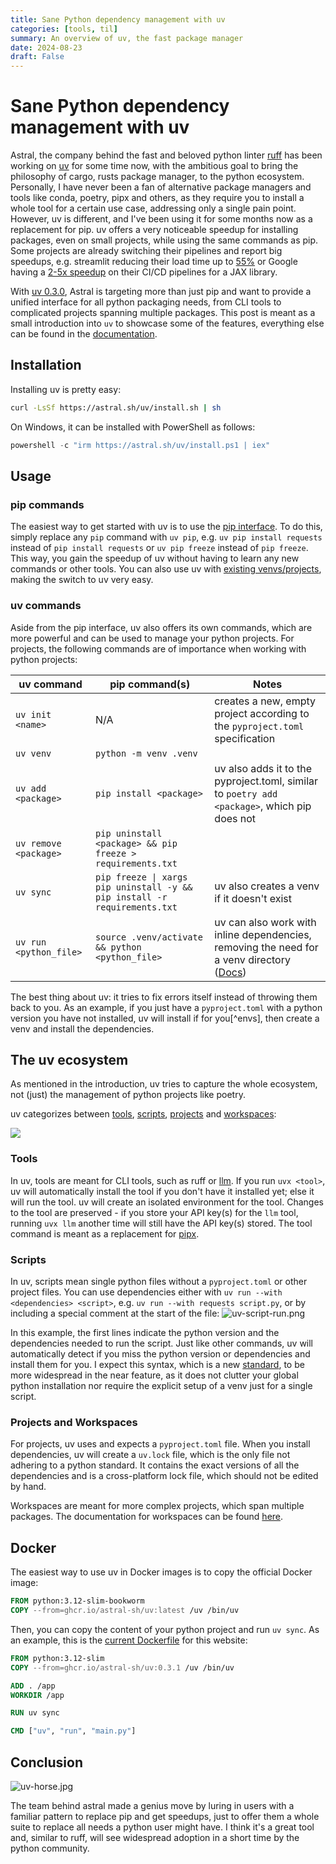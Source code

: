 ```yaml
---
title: Sane Python dependency management with uv
categories: [tools, til]
summary: An overview of uv, the fast package manager
date: 2024-08-23
draft: False
---
```


# Sane Python dependency management with uv

Astral, the company behind the fast and beloved python linter [ruff](https://astral.sh/ruff) has been working on [uv](https://github.com/astral-sh/uv) for some time now, with the ambitious goal to bring the philosophy of cargo, rusts package manager, to the python ecosystem.
Personally, I have never been a fan of alternative package managers and tools like conda, poetry, pipx and others, as they require you to install a whole tool for a certain use case, addressing only a single pain point.
However, uv is different, and I've been using it for some months now as a replacement for pip.
uv offers a very noticeable speedup for installing packages, even on small projects, while using the same commands as pip.
Some projects are already switching their pipelines and report big speedups, e.g. streamlit reducing their load time up to [55%](https://blog.streamlit.io/python-pip-vs-astral-uv/) or Google having a [2-5x speedup](https://x.com/cgarciae88/status/1826589523020595546) on their CI/CD pipelines for a JAX library.

With [uv 0.3.0](https://astral.sh/blog/uv-unified-python-packaging), Astral is targeting more than just pip and want to provide a unified interface for all python packaging needs, from CLI tools to complicated projects spanning multiple packages. 
This post is meant as a small introduction into `uv` to showcase some of the features, everything else can be found in the [documentation](https://docs.astral.sh/uv/).

## Installation
Installing uv is pretty easy:
```bash
curl -LsSf https://astral.sh/uv/install.sh | sh
```
On Windows, it can be installed with PowerShell as follows:

```powershell
powershell -c "irm https://astral.sh/uv/install.ps1 | iex"
```

## Usage

### pip commands

The easiest way to get started with uv is to use the [pip interface](https://docs.astral.sh/uv/pip/).
To do this, simply replace any `pip` command with `uv pip`, e.g. `uv pip install requests` instead of `pip install requests` or `uv pip freeze` instead of `pip freeze`.
This way, you gain the speedup of uv without having to learn any new commands or other tools.
You can also use uv with [existing venvs/projects](https://docs.astral.sh/uv/pip/environments/#discovery-of-python-environments), making the switch to uv very easy. 

### uv commands

Aside from the pip interface, uv also offers its own commands, which are more powerful and can be used to manage your python projects.
For projects, the following commands are of importance when working with python projects:

| uv command             | pip command(s)                                                            | Notes                                                                                                                                       |
|------------------------|---------------------------------------------------------------------------|---------------------------------------------------------------------------------------------------------------------------------------------|
| `uv init <name>`       | N/A                                                                       | creates a new, empty project according to the `pyproject.toml` specification                                                                |
| `uv venv`              | `python -m venv .venv`                                                    |                                                                                                                                             |
| `uv add <package>`     | `pip install <package>`                                                   | uv also adds it to the pyproject.toml, similar to `poetry add <package>`, which pip does not                                                |
| `uv remove <package>`  | `pip uninstall <package> && pip freeze > requirements.txt`                |                                                                                                                                             |
| `uv sync`              | `pip freeze \| xargs pip uninstall -y && pip install -r requirements.txt` | uv also creates a venv if it doesn't exist                                                                                                  | 
| `uv run <python_file>` | `source .venv/activate && python <python_file>`                           | uv can also work with inline dependencies, removing the need for a venv directory ([Docs](https://docs.astral.sh/uv/reference/cli/#uv-run)) |

The best thing about uv: it tries to fix errors itself instead of throwing them back to you.
As an example, if you just have a `pyproject.toml` with a python version you have not installed, uv will install if for you[^envs], then create a venv and install the dependencies.

## The uv ecosystem

As mentioned in the introduction, uv tries to capture the whole ecosystem, not (just) the management of python projects like poetry.

uv categorizes between [tools](https://docs.astral.sh/uv/concepts/tools/), [scripts](https://docs.astral.sh/uv/guides/scripts/), [projects](https://docs.astral.sh/uv/concepts/projects/) and [workspaces](https://docs.astral.sh/uv/concepts/workspaces/):

![](img/uv-overview.svg)

### Tools
In uv, tools are meant for CLI tools, such as ruff or [llm](https://github.com/simonw/llm). 
If you run `uvx <tool>`, uv will automatically install the tool if you don't have it installed yet; else it will run the tool.
uv will create an isolated environment for the tool.
Changes to the tool are preserved - if you store your API key(s) for the `llm` tool, running `uvx llm` another time will still have the API key(s) stored.
The tool command is meant as a replacement for [pipx](https://github.com/pypa/pipx).

### Scripts
In uv, scripts mean single python files without a `pyproject.toml` or other project files.
You can use dependencies either with `uv run --with <dependencies> <script>`, e.g. `uv run --with requests script.py`, or by including a special comment at the start of the file:
![uv-script-run.png](img/uv-script-run.png)

In this example, the first lines indicate the python version and the dependencies needed to run the script. 
Just like other commands, uv will automatically detect if you miss the python version or dependencies and install them for you.
I expect this syntax, which is a new [standard](https://packaging.python.org/en/latest/specifications/inline-script-metadata/#inline-script-metadata), to be more widespread in the near feature, as it does not clutter your global python installation nor require the explicit setup of a venv just for a single script.

### Projects and Workspaces
For projects, uv uses and expects a `pyproject.toml` file.
When you install dependencies, uv will create a `uv.lock` file, which is the only file  not adhering to a python standard.
It contains the exact versions of all the dependencies and is a cross-platform lock file, which should not be edited by hand.

Workspaces are meant for more complex projects, which span multiple packages.
The documentation for workspaces can be found [here](https://docs.astral.sh/uv/concepts/workspaces/).

## Docker
The easiest way to use uv in Docker images is to copy the official Docker image:

```Dockerfile
FROM python:3.12-slim-bookworm
COPY --from=ghcr.io/astral-sh/uv:latest /uv /bin/uv
```

Then, you can copy the content of your python project and run `uv sync`.
As an example, this is the [current Dockerfile](https://github.com/Xceron/florianbrand.de/blob/main/Dockerfile) for this website:
```Dockerfile
FROM python:3.12-slim
COPY --from=ghcr.io/astral-sh/uv:0.3.1 /uv /bin/uv

ADD . /app
WORKDIR /app

RUN uv sync

CMD ["uv", "run", "main.py"]
```

## Conclusion

![uv-horse.jpg](img/uv-horse.jpg)

The team behind astral made a genius move by luring in users with a familiar pattern to replace pip and get speedups, just to offer them a whole suite to replace all needs a python user might have.
I think it's a great tool and, similar to ruff, will see widespread adoption in a short time by the python community.